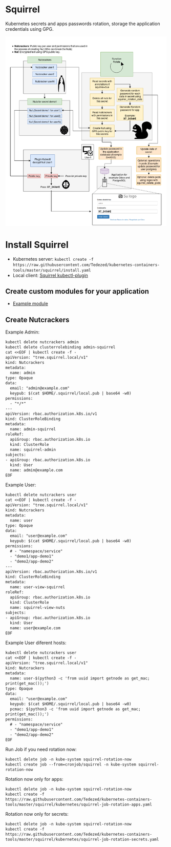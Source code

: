 # Squirrel

Kubernetes secrets and apps passwords rotation, storage the application credentials using GPG.

<img src="https://raw.githubusercontent.com/tedezed/kubernetes-containers-tools/master/docs/img/Squirrel.png">

# Install Squirrel

- Kubernetes server: `kubectl create -f https://raw.githubusercontent.com/Tedezed/kubernetes-containers-tools/master/squirrel/install.yaml`
- Local client: [Squirrel kubectl-plugin](https://github.com/Tedezed/kubernetes-containers-tools/tree/master/squirrel/kubectl-plugin)

## Create custom modules for your application

- [Example module](https://github.com/Tedezed/kubernetes-containers-tools/tree/master/squirrel/docker/squirrel/nuts_manager/modules/origin-example-module)

## Create Nutcrackers

Example Admin:
```
kubectl delete nutcrackers admin
kubectl delete clusterrolebinding admin-squirrel
cat <<EOF | kubectl create -f -
apiVersion: "tree.squirrel.local/v1"
kind: Nutcrackers
metadata:
  name: admin
type: Opaque
data:
  email: "admin@example.com"
  keypub: $(cat $HOME/.squirrel/local.pub | base64 -w0)
permissions:
  - "*/*"
---
apiVersion: rbac.authorization.k8s.io/v1
kind: ClusterRoleBinding
metadata:
  name: admin-squirrel
roleRef:
  apiGroup: rbac.authorization.k8s.io
  kind: ClusterRole
  name: squirrel-admin
subjects:
- apiGroup: rbac.authorization.k8s.io
  kind: User
  name: admin@example.com
EOF
```

Example User:
```
kubectl delete nutcrackers user
cat <<EOF | kubectl create -f -
apiVersion: "tree.squirrel.local/v1"
kind: Nutcrackers
metadata:
  name: user
type: Opaque
data:
  email: "user@example.com"
  keypub: $(cat $HOME/.squirrel/local.pub | base64 -w0)
permissions:
  # - "namespace/service"
  - "demo1/app-demo1"
  - "demo2/app-demo2"
---
apiVersion: rbac.authorization.k8s.io/v1
kind: ClusterRoleBinding
metadata:
  name: user-view-squirrel
roleRef:
  apiGroup: rbac.authorization.k8s.io
  kind: ClusterRole
  name: squirrel-view-nuts
subjects:
- apiGroup: rbac.authorization.k8s.io
  kind: User
  name: user@example.com
EOF
```

Example User diferent hosts:
```
kubectl delete nutcrackers user
cat <<EOF | kubectl create -f -
apiVersion: "tree.squirrel.local/v1"
kind: Nutcrackers
metadata:
  name: user-$(python3 -c 'from uuid import getnode as get_mac; print(get_mac());')
type: Opaque
data:
  email: "user@example.com"
  keypub: $(cat $HOME/.squirrel/local.pub | base64 -w0)
  pcmac: $(python3 -c 'from uuid import getnode as get_mac; print(get_mac());')
permissions:
  # - "namespace/service"
  - "demo1/app-demo1"
  - "demo2/app-demo2"
EOF
```

Run Job if you need rotation now:
```
kubectl delete job -n kube-system squirrel-rotation-now
kubectl create job --from=cronjob/squirrel -n kube-system squirrel-rotation-now
```

Rotation now only for apps:
```
kubectl delete job -n kube-system squirrel-rotation-now
kubectl create -f https://raw.githubusercontent.com/Tedezed/kubernetes-containers-tools/master/squirrel/kubernetes/squirrel-job-rotation-apps.yaml
```

Rotation now only for secrets:
```
kubectl delete job -n kube-system squirrel-rotation-now
kubectl create -f https://raw.githubusercontent.com/Tedezed/kubernetes-containers-tools/master/squirrel/kubernetes/squirrel-job-rotation-secrets.yaml
```
